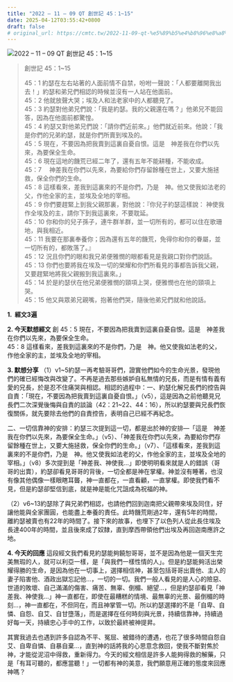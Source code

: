 ```yaml
---
title: "2022 – 11 – 09 QT 創世記 45：1~15"
date: 2025-04-12T03:55:42+0800
draft: false
# original_url: https://cmtc.tw/2022-11-09-qt-%e5%89%b5%e4%b8%96%e8%a8%98-45%ef%bc%9a115
---
```


![2022 – 11 – 09 QT 創世記 45：1\~15](/images/qt.jpg  "2022 – 11 – 09 QT 創世記 45：1\~15")

> 創世記 45：1\~15
>
> 45：1 約瑟在左右站著的人面前情不自禁，吩咐一聲說：「人都要離開我出去！」約瑟和弟兄們相認的時候並沒有一人站在他面前。  
> 45：2 他就放聲大哭；埃及人和法老家中的人都聽見了。  
> 45：3 約瑟對他弟兄們說：「我是約瑟。我的父親還在嗎？」他弟兄不能回答，因為在他面前都驚惶。  
> 45：4 約瑟又對他弟兄們說：「請你們近前來。」他們就近前來。他說：「我是你們的兄弟約瑟，就是你們所賣到埃及的。  
> 45：5 現在，不要因為把我賣到這裏自憂自恨。這是　神差我在你們以先來，為要保全生命。  
> 45：6 現在這地的饑荒已經二年了，還有五年不能耕種，不能收成。  
> 45：7 　神差我在你們以先來，為要給你們存留餘種在世上，又要大施拯救，保全你們的生命。  
> 45：8 這樣看來，差我到這裏來的不是你們，乃是　神。他又使我如法老的父，作他全家的主，並埃及全地的宰相。  
> 45：9 你們要趕緊上到我父親那裏，對他說：『你兒子約瑟這樣說： 神使我作全埃及的主，請你下到我這裏來，不要耽延。  
> 45：10 你和你的兒子孫子，連牛群羊群，並一切所有的，都可以住在歌珊地，與我相近。  
> 45：11 我要在那裏奉養你；因為還有五年的饑荒，免得你和你的眷屬，並一切所有的，都敗落了。』  
> 45：12 況且你們的眼和我兄弟便雅憫的眼都看見是我親口對你們說話。  
> 45：13 你們也要將我在埃及一切的榮耀和你們所看見的事都告訴我父親，又要趕緊地將我父親搬到我這裏來。」  
> 45：14 於是約瑟伏在他兄弟便雅憫的頸項上哭，便雅憫也在他的頸項上哭。  
> 45：15 他又與眾弟兄親嘴，抱著他們哭，隨後他弟兄們就和他說話。

**1.  經文3遍**

**2. 今天默想經文**
創 45：5 現在，不要因為把我賣到這裏自憂自恨。這是　神差我在你們以先來，為要保全生命。  
45：8 這樣看來，差我到這裏來的不是你們，乃是　神。他又使我如法老的父，作他全家的主，並埃及全地的宰相。

**3. 默想分享**
（1）v1\~5約瑟一再考驗哥哥們，證實他們如今的生命光景，發現他們的確已經悔改與改變了。不再是過去那些嫉妒自私無情的兄長，而是有情有義有愛的兄長，於是忍不住痛哭與相認。相認的過程中：一、約瑟化解兄長們的控告與自責：「現在，不要因為把我賣到這裏自憂自恨。」（v5），這是因為之前他聽見兄長們二次深覺後悔與自責的談論（42：21\~22、44：16），所以約瑟要與兄長們恢復關係，就先要除去他們的自責控告，表明自己已經不再紀念。

二、一切信靠神的安排：約瑟三次提到這一切，都是出於神的安排—「這是　神差我在你們以先來，為要保全生命。」（v5）、「神差我在你們以先來，為要給你們存留餘種在世上，又要大施拯救，保全你們的生命。」（v7）、「這樣看來，差我到這裏來的不是你們，乃是　神。他又使我如法老的父，作他全家的主，並埃及全地的宰相。」（v8）多次提到是「神差我、神使我…」即使明明看來就是人的錯誤（哥哥的出賣），約瑟卻看見哥哥的背後，一切全都是神在掌權。神並沒有睡著，也沒有像其他偶像一樣眼瞎耳聾，神一直都在，一直看顧，一直掌權。即使我們看不見，但是約瑟卻堅信到底，就是神是能化咒詛成為祝福的神。

（2）v6\~13約瑟除了與兄弟們相認，也請他們回到迦南把父親帶來埃及同住，好讓他能與全家團圓，也能盡上奉養的責任。此時饑荒剛過2年，還有5年的時間，離約瑟被賣也有22年的時間了。接下來的故事，也埋下了以色列人從此長住埃及長達400年的時間，並且後來成了奴隸，直到摩西帶領他們出埃及再回迦南應許之地。

**4. 今天的回應**
這段經文我們看見約瑟能夠饒恕哥哥，並不是因為他是一個天生完美無瑕的人，就可以利亞一樣，是「與我們一樣性情的人」。但是約瑟能夠活出榮耀得勝的生命，是因為他在一切事上，選擇相信神，甚至包括哥哥出賣他、主人的妻子陷害他、酒政出獄忘記他…，一切的一切。我們一般人看見的是人心的險惡、世道的敗壞、自己滿滿的傷害、痛苦、無辜、倒楣、絕望…，但是約瑟卻看見「神差我、神使我…」神一直都在，即使在最糟糕的情境、最無辜的光景、最倒楣的時刻…，神一直都在，不但同在，而且神掌管一切。所以約瑟選擇的不是「自卑、自憐、自怨、自艾、自甘墮落」，而是選擇在任何時刻與光景，持續信靠神，持續過好每一天，持續忠心手中的工作，以致於最終被神提昇。

其實我過去也遇到許多自認為不平、冤屈、被錯待的遭遇，也花了很多時間自怨自艾、自卑自憐、自暴自棄…，直到神的話將我的心思意念救回，使我不斷對焦於神，才能從泥沼中得救，重新得力。今天的經文相信是許多人能夠得救的解藥，只是「有耳可聽的，都應當聽！」一切都有神的美意，我們願意用正確的態度來回應神嗎？
